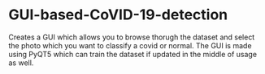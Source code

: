 # GUI-based-CoVID-19-detection

Creates a GUI which allows you to browse thorugh the dataset and select the photo which you want to classify a covid or normal. 
The GUI is made using PyQT5 which can train the dataset if updated in the middle of usage as well. 
